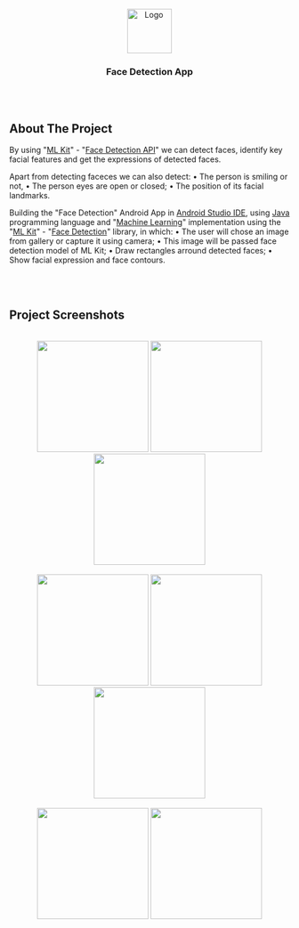 

<!-- PROJECT LOGO -->
<br />

<div align="center">
  <a href="https://github.com/chivumarius/FaceDetection">
    <img src="https://i.imgur.com/yVLW1KT.png" alt="Logo" width="80" height="80">
  </a>

  <h3 align="center">Face Detection App</h3>

</div>

<br />
<br />



<!-- ABOUT THE PROJECT -->
## About The Project



<p>By using "<a href="https://developers.google.com/ml-kit">ML Kit</a>" - "<a href="https://developers.google.com/ml-kit/vision/face-detection/android">Face Detection API</a>" we can detect faces, 
identify key facial features and get the expressions of detected faces.
</p>

<p>Apart from detecting faceces we can also detect:
  • The person is smiling or not,
  • The person eyes are open or closed;
  • The position of its facial landmarks.
</p>

 

<p>
  Building the "Face Detection" Android App  in <a href="https://developer.android.com/studio">Android Studio IDE</a>, 
 using <a href="https://docs.oracle.com/javase/8/docs/technotes/guides/language/index.html">Java</a> programming language and "<a href="https://developers.google.com/ml-kit">Machine Learning</a>" implementation 
 using the "<a href="https://developers.google.com/ml-kit/vision/face-detection">ML Kit</a>" - "<a href="https://developers.google.com/ml-kit/vision/face-detection/android">Face Detection</a>" library, in which:
  • The user will chose an image from gallery or capture it using camera;
  • This image will be passed face detection model of ML Kit;
  • Draw rectangles arround detected faces;
  • Show facial expression and face contours.
</p>



<br />
<br />


<!-- ABOUT THE PROJECT -->
## Project Screenshots

<br />

<div align="center">  
  <img src="https://i.imgur.com/Inn1iiu.jpg" width="200"> 
  <img src="https://i.imgur.com/rUkN8YD.jpg" width="200"> 
  <img src="https://i.imgur.com/n0KgABY.jpg" width="200"> 
</div>

<br />

<div align="center">  
  <img src="https://i.imgur.com/vM45Lmr.jpg" width="200"> 
  <img src="https://i.imgur.com/WfgBE5a.jpg" width="200"> 
  <img src="https://i.imgur.com/MkZjKcm.jpg" width="200"> 
</div>

<br />


<div align="center">  
  <img src="https://i.imgur.com/P6jQq3j.jpg" width="200"> 
  <img src="https://i.imgur.com/5PnVaI5.jpg" width="200"> 
  
</div>

